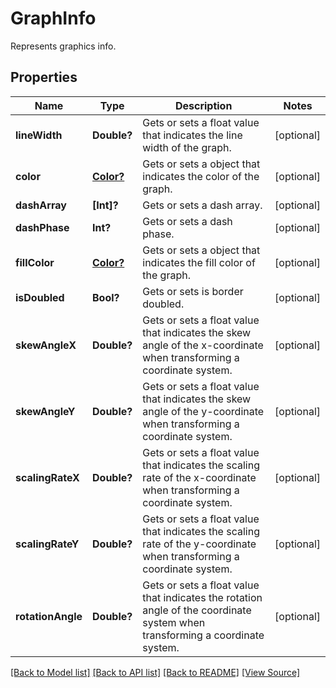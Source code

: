 ﻿# GraphInfo
Represents graphics info.

## Properties
Name | Type | Description | Notes
------------ | ------------- | ------------- | -------------
**lineWidth** | **Double?** | Gets or sets a float value that indicates the line width of the graph. | [optional]
**color** | [**Color?**](Color.md) | Gets or sets a object that indicates the color of the graph. | [optional]
**dashArray** | **[Int]?** | Gets or sets a dash array. | [optional]
**dashPhase** | **Int?** | Gets or sets a dash phase. | [optional]
**fillColor** | [**Color?**](Color.md) | Gets or sets a object that indicates the fill color of the graph. | [optional]
**isDoubled** | **Bool?** | Gets or sets is border doubled. | [optional]
**skewAngleX** | **Double?** | Gets or sets a float value that indicates the skew angle of the x-coordinate when transforming a coordinate system. | [optional]
**skewAngleY** | **Double?** | Gets or sets a float value that indicates the skew angle of the y-coordinate when transforming a coordinate system. | [optional]
**scalingRateX** | **Double?** | Gets or sets a float value that indicates the scaling rate of the x-coordinate when transforming a coordinate system. | [optional]
**scalingRateY** | **Double?** | Gets or sets a float value that indicates the scaling rate of the y-coordinate when transforming a coordinate system. | [optional]
**rotationAngle** | **Double?** | Gets or sets a float value that indicates the rotation angle of the coordinate system when transforming a coordinate system. | [optional]

[[Back to Model list]](../README.md#documentation-for-models) [[Back to API list]](../README.md#documentation-for-api-endpoints) [[Back to README]](../README.md) [[View Source]](../AsposePdfCloud/Models/GraphInfo.swift)

